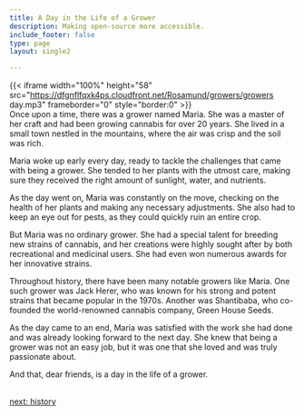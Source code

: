 ```yaml
---
title: A Day in the Life of a Grower
description: Making open-source more accessible.
include_footer: false
type: page
layout: single2

---
```


{{< iframe width="100%" height="58" src="https://dfgnflfqxk4ps.cloudfront.net/Rosamund/growers/growers day.mp3" frameborder="0" style="border:0" >}}<br>
Once upon a time, there was a grower named Maria. She was a master of her craft and had been growing cannabis for over 20 years. She lived in a small town nestled in the mountains, where the air was crisp and the soil was rich.

Maria woke up early every day, ready to tackle the challenges that came with being a grower. She tended to her plants with the utmost care, making sure they received the right amount of sunlight, water, and nutrients.

As the day went on, Maria was constantly on the move, checking on the health of her plants and making any necessary adjustments. She also had to keep an eye out for pests, as they could quickly ruin an entire crop.

But Maria was no ordinary grower. She had a special talent for breeding new strains of cannabis, and her creations were highly sought after by both recreational and medicinal users. She had even won numerous awards for her innovative strains.

Throughout history, there have been many notable growers like Maria. One such grower was Jack Herer, who was known for his strong and potent strains that became popular in the 1970s. Another was Shantibaba, who co-founded the world-renowned cannabis company, Green House Seeds.

As the day came to an end, Maria was satisfied with the work she had done and was already looking forward to the next day. She knew that being a grower was not an easy job, but it was one that she loved and was truly passionate about.

And that, dear friends, is a day in the life of a grower.

<br>
<a href="https://insights.workdojos.com/growers/history">next: history</a>
<br>
</p>